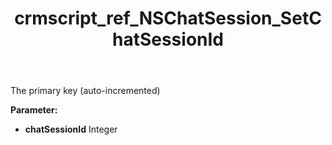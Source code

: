 ﻿---
title: crmscript_ref_NSChatSession_SetChatSessionId
description: NSChatSession.SetChatSessionId(Integer chatSessionId)
intellisense: NSChatSession.SetChatSessionId
keywords: NSChatSession, GetChatSessionId
so.topic: reference
---

The primary key (auto-incremented)

**Parameter:** 
 - **chatSessionId** Integer


